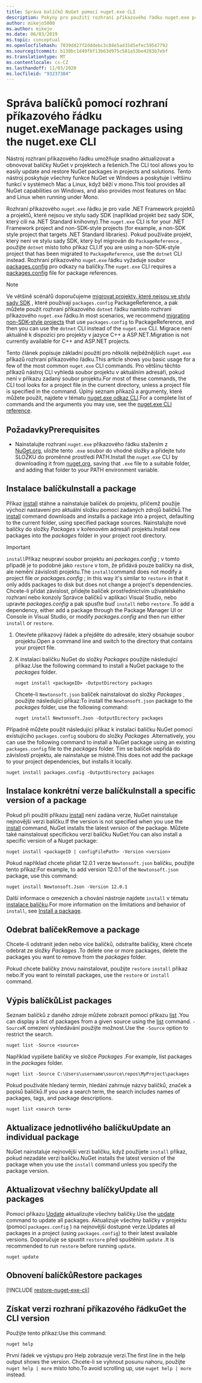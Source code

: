```yaml
---
title: Správa balíčků NuGet pomocí nuget.exe CLI
description: Pokyny pro použití rozhraní příkazového řádku nuget.exe pro práci s balíčky NuGet.
author: mikejo5000
ms.author: mikejo
ms.date: 06/03/2019
ms.topic: conceptual
ms.openlocfilehash: 7039dd27f2dddebc3c84e5ad35d5efec59547792
ms.sourcegitcommit: b138bc1d49fbf13b63d975c581a53be4283b7ebf
ms.translationtype: MT
ms.contentlocale: cs-CZ
ms.lasthandoff: 11/03/2020
ms.locfileid: "93237384"
---
```

# <a name="manage-packages-using-the-nugetexe-cli"></a><span data-ttu-id="065a2-103">Správa balíčků pomocí rozhraní příkazového řádku nuget.exe</span><span class="sxs-lookup"><span data-stu-id="065a2-103">Manage packages using the nuget.exe CLI</span></span>

<span data-ttu-id="065a2-104">Nástroj rozhraní příkazového řádku umožňuje snadno aktualizovat a obnovovat balíčky NuGet v projektech a řešeních.</span><span class="sxs-lookup"><span data-stu-id="065a2-104">The CLI tool allows you to easily update and restore NuGet packages in projects and solutions.</span></span> <span data-ttu-id="065a2-105">Tento nástroj poskytuje všechny funkce NuGet ve Windows a poskytuje i většinu funkcí v systémech Mac a Linux, když běží v mono.</span><span class="sxs-lookup"><span data-stu-id="065a2-105">This tool provides all NuGet capabilities on Windows, and also provides most features on Mac and Linux when running under Mono.</span></span>

<span data-ttu-id="065a2-106">Rozhraní příkazového `nuget.exe` řádku je pro vaše .NET Framework projektů a projektů, které nejsou ve stylu sady SDK (například projekt bez sady SDK, který cílí na .NET Standard knihovny).</span><span class="sxs-lookup"><span data-stu-id="065a2-106">The `nuget.exe` CLI is for your .NET Framework project and non-SDK-style projects (for example, a non-SDK style project that targets .NET Standard libraries).</span></span> <span data-ttu-id="065a2-107">Pokud používáte projekt, který není ve stylu sady SDK, který byl migrován do `PackageReference` , použijte `dotnet` místo toho příkaz CLI.</span><span class="sxs-lookup"><span data-stu-id="065a2-107">If you are using a non-SDK-style project that has been migrated to `PackageReference`, use the `dotnet` CLI instead.</span></span> <span data-ttu-id="065a2-108">Rozhraní příkazového `nuget.exe` řádku vyžaduje soubor [packages.config](../reference/packages-config.md) pro odkazy na balíčky.</span><span class="sxs-lookup"><span data-stu-id="065a2-108">The `nuget.exe` CLI requires a [packages.config](../reference/packages-config.md) file for package references.</span></span>

> [!NOTE]
> <span data-ttu-id="065a2-109">Ve většině scénářů doporučujeme [migrovat projekty, které nejsou ve stylu sady SDK](../consume-packages/migrate-packages-config-to-package-reference.md) , které používají `packages.config` PackageReference, a pak můžete použít rozhraní příkazového `dotnet` řádku namísto rozhraní příkazového `nuget.exe` řádku.</span><span class="sxs-lookup"><span data-stu-id="065a2-109">In most scenarios, we recommend [migrating non-SDK-style projects](../consume-packages/migrate-packages-config-to-package-reference.md) that use `packages.config` to PackageReference, and then you can use the `dotnet` CLI instead of the `nuget.exe` CLI.</span></span> <span data-ttu-id="065a2-110">Migrace není aktuálně k dispozici pro projekty v jazyce C++ a ASP.NET.</span><span class="sxs-lookup"><span data-stu-id="065a2-110">Migration is not currently available for C++ and ASP.NET projects.</span></span>

<span data-ttu-id="065a2-111">Tento článek popisuje základní použití pro několik nejběžnějších `nuget.exe` příkazů rozhraní příkazového řádku.</span><span class="sxs-lookup"><span data-stu-id="065a2-111">This article shows you basic usage for a few of the most common `nuget.exe` CLI commands.</span></span> <span data-ttu-id="065a2-112">Pro většinu těchto příkazů nástroj CLI vyhledá soubor projektu v aktuálním adresáři, pokud není v příkazu zadaný soubor projektu.</span><span class="sxs-lookup"><span data-stu-id="065a2-112">For most of these commands, the CLI tool looks for a project file in the current directory, unless a project file is specified in the command.</span></span> <span data-ttu-id="065a2-113">Úplný seznam příkazů a argumenty, které můžete použít, najdete v tématu [nuget.exe odkaz CLI](../reference/nuget-exe-cli-reference.md).</span><span class="sxs-lookup"><span data-stu-id="065a2-113">For a complete list of commands and the arguments you may use, see the [nuget.exe CLI reference](../reference/nuget-exe-cli-reference.md).</span></span>

## <a name="prerequisites"></a><span data-ttu-id="065a2-114">Požadavky</span><span class="sxs-lookup"><span data-stu-id="065a2-114">Prerequisites</span></span>

- <span data-ttu-id="065a2-115">Nainstalujte rozhraní `nuget.exe` příkazového řádku stažením z [NuGet.org](https://dist.nuget.org/win-x86-commandline/latest/nuget.exe), uložte tento `.exe` soubor do vhodné složky a přidejte tuto SLOŽKU do proměnné prostředí PATH.</span><span class="sxs-lookup"><span data-stu-id="065a2-115">Install the `nuget.exe` CLI by downloading it from [nuget.org](https://dist.nuget.org/win-x86-commandline/latest/nuget.exe), saving that `.exe` file to a suitable folder, and adding that folder to your PATH environment variable.</span></span>

## <a name="install-a-package"></a><span data-ttu-id="065a2-116">Instalace balíčku</span><span class="sxs-lookup"><span data-stu-id="065a2-116">Install a package</span></span>

<span data-ttu-id="065a2-117">Příkaz [install](../reference/cli-reference/cli-ref-install.md) stáhne a nainstaluje balíček do projektu, přičemž použije výchozí nastavení pro aktuální složku pomocí zadaných zdrojů balíčků.</span><span class="sxs-lookup"><span data-stu-id="065a2-117">The [install](../reference/cli-reference/cli-ref-install.md) command downloads and installs a package into a project, defaulting to the current folder, using specified package sources.</span></span> <span data-ttu-id="065a2-118">Nainstalujte nové balíčky do složky *Packages* v kořenovém adresáři projektu.</span><span class="sxs-lookup"><span data-stu-id="065a2-118">Install new packages into the *packages* folder in your project root directory.</span></span>

> [!IMPORTANT]
> <span data-ttu-id="065a2-119">`install`Příkaz neupraví soubor projektu ani *packages.config* ; v tomto případě je to podobné jako `restore` v tom, že přidává pouze balíčky na disk, ale nemění závislosti projektu.</span><span class="sxs-lookup"><span data-stu-id="065a2-119">The `install`command does not modify a project file or *packages.config* ; in this way it's similar to `restore` in that it only adds packages to disk but does not change a project's dependencies.</span></span> <span data-ttu-id="065a2-120">Chcete-li přidat závislost, přidejte balíček prostřednictvím uživatelského rozhraní nebo konzoly Správce balíčků v aplikaci Visual Studio, nebo upravte *packages.config* a pak spusťte buď `install` nebo `restore` .</span><span class="sxs-lookup"><span data-stu-id="065a2-120">To add a dependency, either add a package through the Package Manager UI or Console in Visual Studio, or modify *packages.config* and then run either `install` or `restore`.</span></span>

1. <span data-ttu-id="065a2-121">Otevřete příkazový řádek a přejděte do adresáře, který obsahuje soubor projektu.</span><span class="sxs-lookup"><span data-stu-id="065a2-121">Open a command line and switch to the directory that contains your project file.</span></span>

2. <span data-ttu-id="065a2-122">K instalaci balíčku NuGet do složky *Packages* použijte následující příkaz.</span><span class="sxs-lookup"><span data-stu-id="065a2-122">Use the following command to install a NuGet package to the *packages* folder.</span></span>

    ```cli
    nuget install <packageID> -OutputDirectory packages
    ```

    <span data-ttu-id="065a2-123">Chcete-li `Newtonsoft.json` balíček nainstalovat do složky *Packages* , použijte následující příkaz:</span><span class="sxs-lookup"><span data-stu-id="065a2-123">To install the `Newtonsoft.json` package to the *packages* folder, use the following command:</span></span>

    ```cli
    nuget install Newtonsoft.Json -OutputDirectory packages
    ```

<span data-ttu-id="065a2-124">Případně můžete použít následující příkaz k instalaci balíčku NuGet pomocí existujícího `packages.config` souboru do složky *Packages* .</span><span class="sxs-lookup"><span data-stu-id="065a2-124">Alternatively, you can use the following command to install a NuGet package using an existing `packages.config` file to the *packages* folder.</span></span> <span data-ttu-id="065a2-125">Tím se balíček nepřidá do závislostí projektu, ale nainstaluje se místně.</span><span class="sxs-lookup"><span data-stu-id="065a2-125">This does not add the package to your project dependencies, but installs it locally.</span></span>

```cli
nuget install packages.config -OutputDirectory packages
```

## <a name="install-a-specific-version-of-a-package"></a><span data-ttu-id="065a2-126">Instalace konkrétní verze balíčku</span><span class="sxs-lookup"><span data-stu-id="065a2-126">Install a specific version of a package</span></span>

<span data-ttu-id="065a2-127">Pokud při použití příkazu [install](../reference/cli-reference/cli-ref-install.md) není zadána verze, NuGet nainstaluje nejnovější verzi balíčku.</span><span class="sxs-lookup"><span data-stu-id="065a2-127">If the version is not specified when you use the [install](../reference/cli-reference/cli-ref-install.md) command, NuGet installs the latest version of the package.</span></span> <span data-ttu-id="065a2-128">Můžete také nainstalovat specifickou verzi balíčku NuGet:</span><span class="sxs-lookup"><span data-stu-id="065a2-128">You can also install a specific version of a Nuget package:</span></span>

```cli
nuget install <packageID | configFilePath> -Version <version>
```

<span data-ttu-id="065a2-129">Pokud například chcete přidat 12.0.1 verze `Newtonsoft.json` balíčku, použijte tento příkaz:</span><span class="sxs-lookup"><span data-stu-id="065a2-129">For example, to add version 12.0.1 of the `Newtonsoft.json` package, use this command:</span></span>

```cli
nuget install Newtonsoft.Json -Version 12.0.1
```

<span data-ttu-id="065a2-130">Další informace o omezeních a chování nástroje najdete `install` v tématu [instalace balíčku](#install-a-package).</span><span class="sxs-lookup"><span data-stu-id="065a2-130">For more information on the limitations and behavior of `install`, see [Install a package](#install-a-package).</span></span>

## <a name="remove-a-package"></a><span data-ttu-id="065a2-131">Odebrat balíček</span><span class="sxs-lookup"><span data-stu-id="065a2-131">Remove a package</span></span>

<span data-ttu-id="065a2-132">Chcete-li odstranit jeden nebo více balíčků, odstraňte balíčky, které chcete odebrat ze složky *Packages* .</span><span class="sxs-lookup"><span data-stu-id="065a2-132">To delete one or more packages, delete the packages you want to remove from the *packages* folder.</span></span>

<span data-ttu-id="065a2-133">Pokud chcete balíčky znovu nainstalovat, použijte `restore` `install` příkaz nebo.</span><span class="sxs-lookup"><span data-stu-id="065a2-133">If you want to reinstall packages, use the `restore` or `install` command.</span></span>

## <a name="list-packages"></a><span data-ttu-id="065a2-134">Výpis balíčků</span><span class="sxs-lookup"><span data-stu-id="065a2-134">List packages</span></span>

<span data-ttu-id="065a2-135">Seznam balíčků z daného zdroje můžete zobrazit pomocí příkazu [list](../reference/cli-reference/cli-ref-list.md) .</span><span class="sxs-lookup"><span data-stu-id="065a2-135">You can display a list of packages from a given source using the [list](../reference/cli-reference/cli-ref-list.md) command.</span></span> <span data-ttu-id="065a2-136">`-Source`K omezení vyhledávání použijte možnost.</span><span class="sxs-lookup"><span data-stu-id="065a2-136">Use the `-Source` option to restrict the search.</span></span>

```cli
nuget list -Source <source>
```

<span data-ttu-id="065a2-137">Například vypíšete balíčky ve složce *Packages* .</span><span class="sxs-lookup"><span data-stu-id="065a2-137">For example, list packages in the *packages* folder.</span></span>

```cli
nuget list -Source C:\Users\username\source\repos\MyProject\packages
```

<span data-ttu-id="065a2-138">Pokud používáte hledaný termín, hledání zahrnuje názvy balíčků, značek a popisů balíčků.</span><span class="sxs-lookup"><span data-stu-id="065a2-138">If you use a search term, the search includes names of packages, tags, and package descriptions.</span></span>

```cli
nuget list <search term>
```

## <a name="update-an-individual-package"></a><span data-ttu-id="065a2-139">Aktualizace jednotlivého balíčku</span><span class="sxs-lookup"><span data-stu-id="065a2-139">Update an individual package</span></span>

<span data-ttu-id="065a2-140">NuGet nainstaluje nejnovější verzi balíčku, když použijete `install` příkaz, pokud nezadáte verzi balíčku.</span><span class="sxs-lookup"><span data-stu-id="065a2-140">NuGet installs the latest version of the package when you use the `install` command unless you specify the package version.</span></span>

## <a name="update-all-packages"></a><span data-ttu-id="065a2-141">Aktualizovat všechny balíčky</span><span class="sxs-lookup"><span data-stu-id="065a2-141">Update all packages</span></span>

<span data-ttu-id="065a2-142">Pomocí příkazu [Update](../reference/cli-reference/cli-ref-update.md) aktualizujte všechny balíčky.</span><span class="sxs-lookup"><span data-stu-id="065a2-142">Use the [update](../reference/cli-reference/cli-ref-update.md) command to update all packages.</span></span> <span data-ttu-id="065a2-143">Aktualizuje všechny balíčky v projektu (pomocí `packages.config` ) na nejnovější dostupné verze.</span><span class="sxs-lookup"><span data-stu-id="065a2-143">Updates all packages in a project (using `packages.config`) to their latest available versions.</span></span> <span data-ttu-id="065a2-144">Doporučuje se spustit `restore` před spuštěním `update` .</span><span class="sxs-lookup"><span data-stu-id="065a2-144">It is recommended to run `restore` before running `update`.</span></span>

```cli
nuget update
```

## <a name="restore-packages"></a><span data-ttu-id="065a2-145">Obnovení balíčků</span><span class="sxs-lookup"><span data-stu-id="065a2-145">Restore packages</span></span>

[!INCLUDE [restore-nuget-exe-cli](includes/restore-nuget-exe-cli.md)]

## <a name="get-the-cli-version"></a><span data-ttu-id="065a2-146">Získat verzi rozhraní příkazového řádku</span><span class="sxs-lookup"><span data-stu-id="065a2-146">Get the CLI version</span></span>

<span data-ttu-id="065a2-147">Použijte tento příkaz:</span><span class="sxs-lookup"><span data-stu-id="065a2-147">Use this command:</span></span>

```cli
nuget help
```

<span data-ttu-id="065a2-148">První řádek ve výstupu pro Help zobrazuje verzi.</span><span class="sxs-lookup"><span data-stu-id="065a2-148">The first line in the help output shows the version.</span></span> <span data-ttu-id="065a2-149">Chcete-li se vyhnout posunu nahoru, použijte `nuget help | more` místo toho.</span><span class="sxs-lookup"><span data-stu-id="065a2-149">To avoid scrolling up, use `nuget help | more` instead.</span></span>